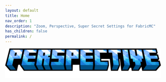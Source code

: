 ```yaml
---
layout: default
title: Home
nav_order: 1
description: "Zoom, Perspective, Super Secret Settings for FabricMC"
has_children: false
permalink: /
---
```

![](https://raw.githubusercontent.com/MCLegoMan/Perspective/1.20.x/docs/img/logo/release.png)